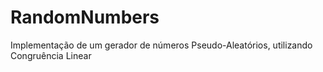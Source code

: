 # RandomNumbers
Implementação de um gerador de números Pseudo-Aleatórios, utilizando Congruência Linear 
